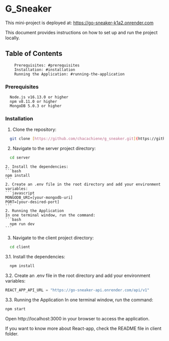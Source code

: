 # G_Sneaker
This mini-project is deployed at: https://go-sneaker-k1a2.onrender.com

This document provides instructions on how to set up and run the project locally.

## Table of Contents
```
    Prerequisites: #prerequisites
    Installation: #installation
    Running the Application: #running-the-application
```
### Prerequisites
```
  Node.js v16.13.0 or higher
  npm v8.11.0 or higher
  MongoDB 5.0.3 or higher
```
### Installation
1. Clone the repository:
```bash
  git clone [https://github.com/chacachiene/g_sneaker.git](https://github.com/chacachiene/G_Sneaker.git)
```

2. Navigate to the server project directory:
```bash
  cd server
```
    2. Install the dependencies:
    ```bash
    npm install
    ```
    2. Create an .env file in the root directory and add your environment variables:
    ```javascript
    MONGODB_URI=[your-mongodb-uri]
    PORT=[your-desired-port]
    ```
    2. Running the Application
    In one terminal window, run the command:
    ```bash
      npm run dev
    ```

3. Navigate to the client project directory:
```bash
  cd client
```
3.1. Install the dependencies:
```bash
  npm install
```
3.2. Create an .env file in the root directory and add your environment variables:
``` javascript
REACT_APP_API_URL = "https://go-sneaker-api.onrender.com/api/v1"
```
3.3. Running the Application
In one terminal window, run the command:
  ```bash
  npm start 
```
Open http://localhost:3000 in your browser to access the application.

If you want to know more about React-app, check the README file in client folder.

